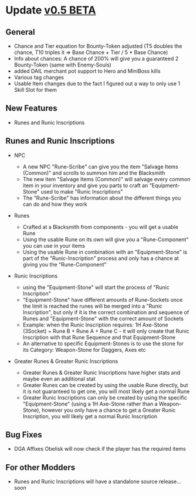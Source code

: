 # Update [v0.5 BETA](https://drive.google.com/open?id=0B60LM8tknl39QW1ibk9SSFdXem8)


## General ##
* Chance and Tier equation for Bounty-Token adjusted (T5 doubles the chance, T10 triples it => Base Chance + Tier / 5 * Base Chance)
* Info about chances: A chance of 200% will give you a guaranteed 2 Bounty-Token (same with Enemy-Souls)
* added DAIL merchant pot support to Hero and MiniBoss kills
* Various tag changes
* Usable Item changes due to the fact I figured out a way to only use 1 Skill Slot for them


## New Features ##
* Runes and Runic Inscriptions


## Runes and Runic Inscriptions ##
* NPC
  * A new NPC "Rune-Scribe" can give you the item "Salvage Items (Common)" and scrolls to summon him and the Blacksmith
  * The new item "Salvage Items (Common)" will salvage every common item in your inventory and give you parts to craft an "Equipment-Stone" used to make "Runic Inscriptions"
  * The "Rune-Scribe" has information about the different things you can do and how they work

* Runes
  * Crafted at a Blacksmith from components - you will get a usable Rune
  * Using the usable Rune on its own will give you a "Rune-Component" you can use in your items
  * Using the usable Rune in combination with an "Equipment-Stone" is part of the "Runic-Inscription" process and only has a chance at giving you the "Rune-Component"

* Runic Inscriptions
  * using the "Equipment-Stone" will start the process of "Runic Inscription"
  * "Equipment-Stone" have different amounts of Rune-Sockets once the limit is reached the runes will be merged into a "Runic Inscription", but only if it is the correct combination and sequence of Runes and "Equipment-Stone" with the correct amount of Sockets
  * Example: when the Runic Inscription requires: 1H Axe-Stone (3Socket) + Rune B + Rune A + Rune C - it will only create that Runic Inscription with that Rune Sequence and that Equipment-Stone
  * An alternative to specific Equipment-Stones is to use the stone for its Category: Weapon-Stone for Daggers, Axes etc

* Greater Runes & Greater Runic Inscriptions
  * Greater Runes & Greater Runic Inscriptions have higher stats and maybe even an additional stat
  * Greater Runes can be created by using the usable Rune directly, but it is not guaranteed to get one, you will most likely get a normal Rune
  * Greater Runic Inscriptions can only be created by using the specific "Equipment-Stone" (using a 1H Axe-Stone rather than a Weapon-Stone), however you only have a chance to get a Greater Runic Inscription, you will likely get a normal Runic Inscription


## Bug Fixes ##
* DGA Affixes Obelisk will now check if the player has the required items


## For other Modders ##
* Runes and Runic Inscriptions will have a standalone source release... soon